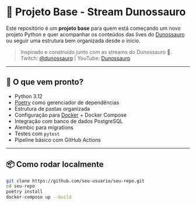# 🐍 Projeto Base - Stream Dunossauro

Este repositório é um **projeto base** para quem está começando um novo projeto Python e quer acompanhar os conteúdos das lives do [Dunossauro](https://www.twitch.tv/dunossauro) ou seguir uma estrutura bem organizada desde o início.

> Inspirado e construído junto com as streams do Dunossauro 🦖.
> Twitch: [@dunossauro](https://www.twitch.tv/dunossauro) | YouTube: [Dunossauro](https://www.youtube.com/c/dunossauro)

---

## 🚀 O que vem pronto?

- Python 3.12
- [Poetry](https://python-poetry.org/) como gerenciador de dependências
- Estrutura de pastas organizada
- Configuração para [Docker](https://www.docker.com/) + Docker Compose
- Integração com banco de dados PostgreSQL
- Alembic para migrations
- Testes com `pytest`
- Pipeline básico com GitHub Actions

---

## 📦 Como rodar localmente

```bash
git clone https://github.com/seu-usuario/seu-repo.git
cd seu-repo
poetry install
docker-compose up --build
